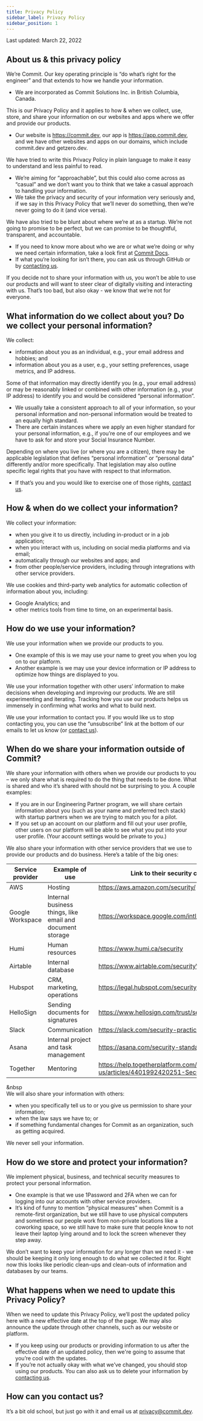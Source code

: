 ```yaml
---
title: Privacy Policy
sidebar_label: Privacy Policy
sidebar_position: 1
---
```


Last updated: March 22, 2022

## About us & this privacy policy

We’re Commit. Our key operating principle is “do what’s right for the engineer” and that extends to how we handle your information. 
- We are incorporated as Commit Solutions Inc. in British Columbia, Canada.

This is our Privacy Policy and it applies to how & when we collect, use, store, and share your information on our websites and apps where we offer and provide our products. 
- Our website is https://commit.dev, our app is https://app.commit.dev, and we have other websites and apps on our domains, which include commit.dev and getzero.dev. 

We have tried to write this Privacy Policy in plain language to make it easy to understand and less painful to read. 
- We’re aiming for “approachable”, but this could also come across as “casual” and we don’t want you to think that we take a casual approach to handling your information.
- We take the privacy and security of your information very seriously and, if we say in this Privacy Policy that we’ll never do something, then we’re never going to do it (and vice versa).

We have also tried to be blunt about where we’re at as a startup. We’re not going to promise to be perfect, but we can promise to be thoughtful, transparent, and accountable. 
- If you need to know more about who we are or what we’re doing or why we need certain information, take a look first at [Commit Docs](https://docs.commit.dev). 
- If what you’re looking for isn’t there, you can ask us through GitHub or by [contacting us](#how-can-you-contact-us).

If you decide not to share your information with us, you won’t be able to use our products and will want to steer clear of digitally visiting and interacting with us. That’s too bad, but also okay - we know that we’re not for everyone. 

## What information do we collect about you? Do we collect your personal information?

We collect:
- information about you as an individual, e.g., your email address and hobbies; and
- information about you as a user, e.g., your setting preferences, usage metrics, and IP address.

Some of that information may directly identify you (e.g., your email address) or may be reasonably linked or combined with other information (e.g., your IP address) to identify you and would be considered “personal information”. 
- We usually take a consistent approach to all of your information, so your personal information and non-personal information would be treated to an equally high standard. 
- There are certain instances where we apply an even higher standard for your personal information, e.g., if you’re one of our employees and we have to ask for and store your Social Insurance Number.

Depending on where you live (or where you are a citizen), there may be applicable legislation that defines “personal information” or “personal data” differently and/or more specifically. That legislation may also outline specific legal rights that you have with respect to that information. 
- If that’s you and you would like to exercise one of those rights, [contact us](#how-can-you-contact-us).

## How & when do we collect your information?

We collect your information:
- when you give it to us directly, including in-product or in a job application;
- when you interact with us, including on social media platforms and via email;
- automatically through our websites and apps; and
- from other people/service providers, including through integrations with other service providers.

We use cookies and third-party web analytics for automatic collection of information about you, including:
- Google Analytics; and 
- other metrics tools from time to time, on an experimental basis.

## How do we use your information?

We use your information when we provide our products to you. 
- One example of this is we may use your name to greet you when you log on to our platform. 
- Another example is we may use your device information or IP address to optimize how things are displayed to you. 

We use your information together with other users’ information to make decisions when developing and improving our products. We are still experimenting and iterating. Tracking how you use our products helps us immensely in confirming what works and what to build next.

We use your information to contact you. If you would like us to stop contacting you, you can use the “unsubscribe” link at the bottom of our emails to let us know (or [contact us](#how-can-you-contact-us)).

## When do we share your information outside of Commit?

We share your information with others when we provide our products to you – we only share what is required to do the thing that needs to be done. What is shared and who it’s shared with should not be surprising to you. A couple examples:
- If you are in our Engineering Partner program, we will share certain information about you (such as your name and preferred tech stack) with startup partners when we are trying to match you for a pilot. 
- If you set up an account on our platform and fill out your user profile, other users on our platform will be able to see what you put into your user profile. (Your account settings would be private to you.)

We also share your information with other service providers that we use to provide our products and do business. Here’s a table of the big ones: 

|Service provider|Example of use|Link to their security creds|
|--|--|--|
|AWS|Hosting| https://aws.amazon.com/security/ |
|Google Workspace|Internal business things, like email and document storage|https://workspace.google.com/intl/en_ca/security/|
|Humi|Human resources|https://www.humi.ca/security|
|Airtable|Internal database|https://www.airtable.com/security\
|Hubspot|CRM, marketing, operations|https://legal.hubspot.com/security|
|HelloSign|Sending documents for signatures|https://www.hellosign.com/trust/security|
|Slack|Communication|https://slack.com/security-practices|
|Asana|Internal project and task management|https://asana.com/security-standards|
|Together|Mentoring|https://help.togetherplatform.com/hc/en-us/articles/4401992420251-Security-Overview|  
  
&nbsp  
We will also share your information with others:
- when you specifically tell us to or you give us permission to share your information;
- when the law says we have to; or
- if something fundamental changes for Commit as an organization, such as getting acquired.

We never sell your information.

## How do we store and protect your information?

We implement physical, business, and technical security measures to protect your personal information. 
- One example is that we use 1Password and 2FA when we can for logging into our accounts with other service providers. 
- It’s kind of funny to mention “physical measures” when Commit is a remote-first organization, but we still have to use physical computers and sometimes our people work from non-private locations like a coworking space, so we still have to make sure that people know to not leave their laptop lying around and to lock the screen whenever they step away. 

We don’t want to keep your information for any longer than we need it - we should be keeping it only long enough to do what we collected it for. Right now this looks like periodic clean-ups and clean-outs of information and databases by our teams. 

## What happens when we need to update this Privacy Policy?

When we need to update this Privacy Policy, we’ll post the updated policy here with a new effective date at the top of the page. We may also announce the update through other channels, such as our website or platform. 
- If you keep using our products or providing information to us after the effective date of an updated policy, then we're going to assume that you’re cool with the updates. 
- If you’re not actually okay with what we’ve changed, you should stop using our products. You can also ask us to delete your information by [contacting us](#how-can-you-contact-us).

## How can you contact us?

It’s a bit old school, but just go with it and email us at [privacy@commit.dev](mailto:privacy@commit.dev). 
